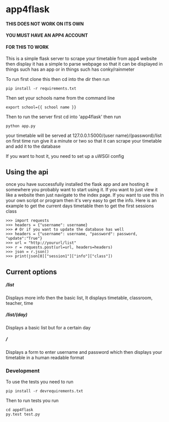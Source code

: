 # app4flask

#### THIS DOES NOT WORK ON ITS OWN
#### YOU MUST HAVE AN APP4 ACCOUNT
#### FOR THIS TO WORK
This is a simple flask server to scrape your timetable from app4 website then display it has a simple to parse webpage so that it can be 
displayed in things such has an app or in things such has conky/rainmeter

To run first clone this then cd into the dir then run
```
pip install -r requirements.txt
```
Then set your schools name from the command line
```
export school={{ school name }}
```

Then to run the server first cd into 'app4flask' then run
```
python app.py
```
your timetable will be served at 127.0.0.1:5000/(user name)/(password)/list
on first time run give it a minute or two so that it can scrape your timetable and add it to the database

If you want to host it, you need to set up a uWSGI config

Using the api
---

once you have successfully installed the flask app and are hosting it somewhere
you probably want to start using it. If you want to just view it like a website
then just navigate to the index page. If you want to use this in your own 
script or program then it's very easy to get the info. Here is an example
to get the current days timetable then to get the first sessions class
```
>>> import requests
>>> headers = {"username": username}
>>> # Or if you want to update the database has well
>>> headers = {"username": username, "password": password, "update":"True"}
>>> url = "http://yoururl/list"
>>> r = requests.post(url=url, headers=headers)
>>> json = r.json()
>>> print(json[0]["session1"]["info"]["class"])

```

Current options
---

##### /list 
Displays more info then the basic list, It displays timetable, 
classroom, teacher, time

##### /list/(day)
Displays a basic list but for a certain day

##### /
Displays a form to enter username and password which then displays
your timetable in a human readable format

### Development

To use the tests you need to run 
```
pip install -r devrequirements.txt
```
Then to run tests you run
```
cd app4flask
py.test test.py
```
